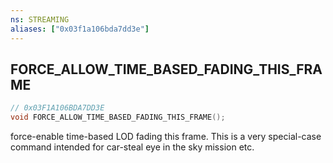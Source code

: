 ```yaml
---
ns: STREAMING
aliases: ["0x03f1a106bda7dd3e"]
---
```

## FORCE_ALLOW_TIME_BASED_FADING_THIS_FRAME

```c
// 0x03F1A106BDA7DD3E
void FORCE_ALLOW_TIME_BASED_FADING_THIS_FRAME();
```

force-enable time-based LOD fading this frame. This is a very special-case command intended for car-steal eye in the sky mission etc.


